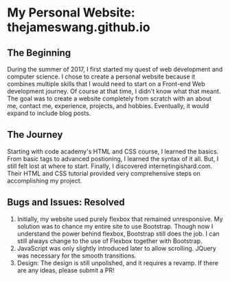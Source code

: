# My Personal Website: thejameswang.github.io 

## The Beginning
During the summer of 2017, I first started my quest of web development and computer science. I chose to create a personal website because it combines multiple skills that I would need to start on a Front-end Web development journey. Of course at that time, I didn't know what that meant. The goal was to create a website completely from scratch with an about me, contact me, experience, projects, and hobbies. Eventually, it would expand to include blog posts.

## The Journey
Starting with code academy's HTML and CSS course, I learned the basics. From basic tags to advanced postioning, I learned the syntax of it all. But, I still felt lost at where to start. Finally, I discovered internetingishard.com. Their HTML and CSS tutorial provided very comprehensive steps on accomplishing my project.

## Bugs and Issues: Resolved
1. Initially, my website used purely flexbox that remained unresponsive. My solution was to chance my entire site to use Bootstrap. Though now I understand the power behind flexbox, Bootstrap still does the job. I can still always change to the use of Flexbox together with Bootstrap.
2. JavaScript was only slightly introduced later to allow scrolling. JQuery was necessary for the smooth transitions.
3. Design: The design is still unpolished, and it requires a revamp. If there are any ideas, please submit a PR!
